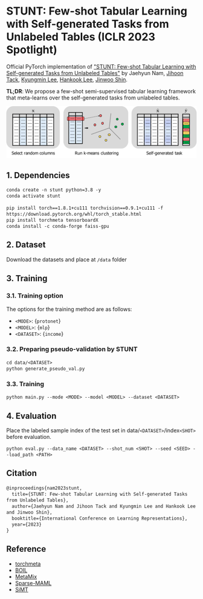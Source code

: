 # STUNT: Few-shot Tabular Learning with Self-generated Tasks from Unlabeled Tables (ICLR 2023 Spotlight)

Official PyTorch implementation of ["STUNT: Few-shot Tabular Learning with Self-generated Tasks from Unlabeled Tables"](https://openreview.net/forum?id=_xlsjehDvlY) by Jaehyun Nam, [Jihoon Tack](https://jihoontack.github.io/), [Kyungmin Lee](https://kyungmnlee.github.io/), [Hankook Lee](https://hankook.github.io/), [Jinwoo Shin](https://alinlab.kaist.ac.kr/shin.html).

**TL;DR**: We propose a few-shot semi-supervised tabular learning framework that meta-learns over the self-generated tasks from unlabeled tables.

<p align="center">
    <img src=figure/concept_figure.png width="900"> 
</p>

## 1. Dependencies
```
conda create -n stunt python=3.8 -y
conda activate stunt

pip install torch==1.8.1+cu111 torchvision==0.9.1+cu111 -f https://download.pytorch.org/whl/torch_stable.html
pip install torchmeta tensorboardX
conda install -c conda-forge faiss-gpu
```

## 2. Dataset
Download the datasets and place at `/data` folder

## 3. Training
### 3.1. Training option
The options for the training method are as follows:
- `<MODE>`: {`protonet`}
- `<MODEL>`: {`mlp`}
- `<DATASET>`: {`income`}

### 3.2. Preparing pseudo-validation by STUNT
```
cd data/<DATASET>
python generate_pseudo_val.py
```

### 3.3. Training
```
python main.py --mode <MODE> --model <MODEL> --dataset <DATASET>
```

## 4. Evaluation
Place the labeled sample index of the test set in data/`<DATASET>`/index`<SHOT>` before evaluation.
```
python eval.py --data_name <DATASET> --shot_num <SHOT> --seed <SEED> --load_path <PATH>
```

## Citation
```
@inproceedings{nam2023stunt,
  title={STUNT: Few-shot Tabular Learning with Self-generated Tasks from Unlabeled Tables},
  author={Jaehyun Nam and Jihoon Tack and Kyungmin Lee and Hankook Lee and Jinwoo Shin},
  booktitle={International Conference on Learning Representations},
  year={2023}
}
```

## Reference
- [torchmeta](https://github.com/tristandeleu/pytorch-meta)
- [BOIL](https://github.com/HJ-Yoo/BOIL)
- [MetaMix](https://github.com/huaxiuyao/MetaMix)
- [Sparse-MAML](https://github.com/Johswald/learning_where_to_learn)
- [SiMT](https://github.com/jihoontack/SiMT)
